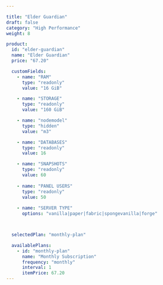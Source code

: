 ```yaml
---

title: "Elder Guardian"
draft: false
category: "High Performance"
weight: 8

product:
  id: "elder-guardian"
  name: "Elder Guardian"
  price: "67.20"

  customFields:
    - name: "RAM"
      type: "readonly"
      value: "16 GiB"

    - name: "STORAGE"
      type: "readonly"
      value: "160 GiB"

    - name: "nodemodel"
      type: "hidden"
      value: "m3"

    - name: "DATABASES"
      type: "readonly"
      value: 16

    - name: "SNAPSHOTS"
      type: "readonly"
      value: 60
      
    - name: "PANEL USERS"
      type: "readonly"
      value: 50
      
    - name: "SERVER TYPE"
      options: "vanilla|paper|fabric|spongevanilla|forge"



  selectedPlan: "monthly-plan"

  availablePlans:
    - id: "monthly-plan"
      name: "Monthly Subscription"
      frequency: "monthly"
      interval: 1
      itemPrice: 67.20
---
```

